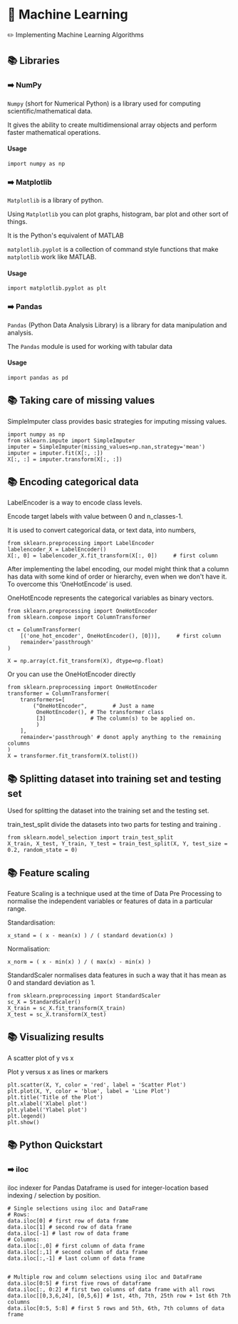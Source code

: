 # :rocket: Machine Learning

:pencil2: Implementing Machine Learning Algorithms


## :books: Libraries

### :arrow_right: NumPy

`Numpy` (short for Numerical Python) is a library used for computing scientific/mathematical data.

It gives the ability to create multidimensional array objects and perform faster mathematical operations.

#### Usage
`import numpy as np`

### :arrow_right: Matplotlib

`Matplotlib` is a library of python.

Using `Matplotlib` you can plot graphs, histogram, bar plot and other sort of things.

It is the Python's equivalent of MATLAB

`matplotlib.pyplot` is a collection of command style functions that make `matplotlib` work like MATLAB.

#### Usage
`import matplotlib.pyplot as plt`

### :arrow_right: Pandas

`Pandas` (Python Data Analysis Library) is a library for data manipulation and analysis.

The `Pandas` module is used for working with tabular data

#### Usage
`import pandas as pd`

## :books: Taking care of missing values

SimpleImputer class provides basic strategies for imputing missing values.


```
import numpy as np
from sklearn.impute import SimpleImputer 
imputer = SimpleImputer(missing_values=np.nan,strategy='mean')
imputer = imputer.fit(X[:, :])
X[:, :] = imputer.transform(X[:, :])
```

## :books: Encoding categorical data

LabelEncoder is a way to encode class levels.

Encode target labels with value between 0 and n_classes-1.

It is used to convert categorical data, or text data, into numbers,

```
from sklearn.preprocessing import LabelEncoder
labelencoder_X = LabelEncoder()
X[:, 0] = labelencoder_X.fit_transform(X[:, 0])     # first column
```

After implementing the label encoding, our model might think that a column has data with some kind of order or hierarchy, even when we don't have it. To overcome this ‘OneHotEncode’ is used.

OneHotEncode represents the categorical variables as binary vectors.

```
from sklearn.preprocessing import OneHotEncoder
from sklearn.compose import ColumnTransformer

ct = ColumnTransformer(
    [('one_hot_encoder', OneHotEncoder(), [0])],     # first column
    remainder='passthrough'                     
)

X = np.array(ct.fit_transform(X), dtype=np.float)
```

Or you can use the OneHotEncoder directly
```
from sklearn.preprocessing import OneHotEncoder
transformer = ColumnTransformer(
    transformers=[
        ("OneHotEncoder",        # Just a name
         OneHotEncoder(), # The transformer class
         [3]              # The column(s) to be applied on.
         )
    ],
    remainder='passthrough' # donot apply anything to the remaining columns
)
X = transformer.fit_transform(X.tolist())
```

## :books: Splitting dataset into training set and testing set

Used for splitting the dataset into the training set and the testing set.

 train_test_split divide the datasets into two parts for testing and training .

```
from sklearn.model_selection import train_test_split
X_train, X_test, Y_train, Y_test = train_test_split(X, Y, test_size = 0.2, random_state = 0)
```


## :books: Feature scaling

Feature Scaling is a technique used at the time of Data Pre Processing to normalise the independent variables or features of data in a particular range.

Standardisation:

```
x_stand = ( x - mean(x) ) / ( standard devation(x) )
```

Normalisation:

```
x_norm = ( x - min(x) ) / ( max(x) - min(x) )
```

StandardScaler normalises data features in such a way that it has mean as 0 and standard deviation as 1.

```
from sklearn.preprocessing import StandardScaler
sc_X = StandardScaler()
X_train = sc_X.fit_transform(X_train)
X_test = sc_X.transform(X_test)
```

## :books: Visualizing results

A scatter plot of y vs x 

Plot y versus x as lines or markers

```
plt.scatter(X, Y, color = 'red', label = 'Scatter Plot')
plt.plot(X, Y, color = 'blue', label = 'Line Plot')
plt.title('Title of the Plot')
plt.xlabel('Xlabel plot')
plt.ylabel('Ylabel plot')
plt.legend()
plt.show()
```



## :books: Python Quickstart

### :arrow_right: iloc

iloc indexer for Pandas Dataframe is used for integer-location based indexing / selection by position.


```
# Single selections using iloc and DataFrame
# Rows:
data.iloc[0] # first row of data frame
data.iloc[1] # second row of data frame
data.iloc[-1] # last row of data frame
# Columns:
data.iloc[:,0] # first column of data frame
data.iloc[:,1] # second column of data frame
data.iloc[:,-1] # last column of data frame
```
```

# Multiple row and column selections using iloc and DataFrame
data.iloc[0:5] # first five rows of dataframe
data.iloc[:, 0:2] # first two columns of data frame with all rows
data.iloc[[0,3,6,24], [0,5,6]] # 1st, 4th, 7th, 25th row + 1st 6th 7th columns
data.iloc[0:5, 5:8] # first 5 rows and 5th, 6th, 7th columns of data frame
```



